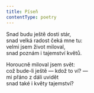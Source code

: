 ```yaml
---
title: Píseň
contentType: poetry
---
```


Snad budu ještě dosti stár,  
snad velká radost čeká mne tu:  
velmi jsem život miloval,  
snad poznám i tajemství květů.

Horoucně miloval jsem svět:  
což bude-li ještě — kdož to ví? —  
mi přáno z dáli uvidět  
snad také i květy tajemství?

